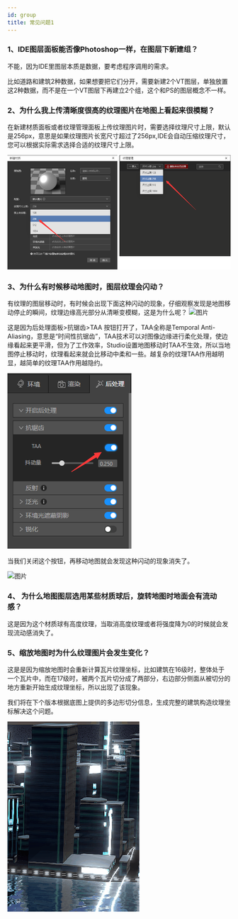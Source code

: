 ```yaml
---
id: group
title: 常见问题1
---
```


### 1、IDE图层面板能否像Photoshop一样，在图层下新建组？

不能，因为IDE里图层本质是数据，要考虑程序调用的需求。

比如道路和建筑2种数据，如果想要把它们分开，需要新建2个VT图层，单独放置这2种数据，而不是在一个VT图层下再建立2个组，这个和PS的图层概念不一样。


### 2、为什么我上传清晰度很高的纹理图片在地图上看起来很模糊？
在新建材质面板或者纹理管理面板上传纹理图片时，需要选择纹理尺寸上限，默认是256px，意思是如果纹理图片长宽尺寸超过了256px,IDE会自动压缩纹理尺寸，您可以根据实际需求选择合适的纹理尺寸上限。

![图片](../faqs/assets/1.png)


### 3、为什么有时候移动地图时，图层纹理会闪动？

有纹理的图层移动时，有时候会出现下面这种闪动的现象，仔细观察发现是地图移动停止的瞬间，纹理边缘高光部分从清晰变模糊，这是为什么呢？
![图片](../faqs/assets/2.gif)

这是因为后处理面板>抗锯齿>TAA 按钮打开了，TAA全称是Temporal Anti-Aliasing，意思是“时间性抗锯齿”，TAA技术可以对图像边缘进行柔化处理，使边缘看起来更平滑，但为了工作效率，Studio设置地图移动时TAA不生效，所以当地图停止移动时，纹理看起来就会比移动中柔和一些。越复杂的纹理TAA作用越明显，越简单的纹理TAA作用越隐约。

![图片](../faqs/assets/3.png)

当我们关闭这个按钮，再移动地图就会发现这种闪动的现象消失了。

![图片](../faqs/assets/4.gif)


### 4、 为什么地图图层选用某些材质球后，旋转地图时地面会有流动感？

这是因为这个材质球有高度纹理，当取消高度纹理或者将强度降为0的时候就会发现流动感消失了。

### 5、缩放地图时为什么纹理图片会发生变化？

这是是因为缩放地图时会重新计算瓦片纹理坐标，比如建筑在16级时，整体处于一个瓦片中，而在17级时，被两个瓦片切分成了两部分，右边部分侧面从被切分的地方重新开始生成纹理坐标，所以出现了该现象。

我们将在下个版本根据底图上提供的多边形切分信息，生成完整的建筑构造纹理坐标解决这个问题。

![图片](../faqs/assets/5.gif)
